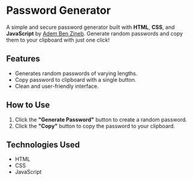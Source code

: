 # Password Generator

A simple and secure password generator built with **HTML**, **CSS**, and **JavaScript** by [Adem Ben Zineb](https://github.com/Adembenzineb). Generate random passwords and copy them to your clipboard with just one click!

## Features
- Generates random passwords of varying lengths.
- Copy password to clipboard with a single button.
- Clean and user-friendly interface.

## How to Use
1. Click the **"Generate Password"** button to create a random password.
2. Click the **"Copy"** button to copy the password to your clipboard.

## Technologies Used
- HTML
- CSS
- JavaScript
